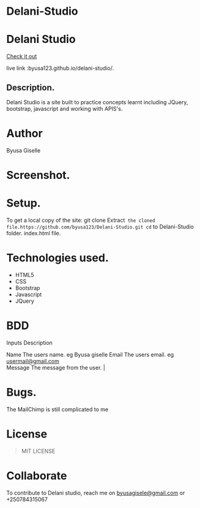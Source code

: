 # Delani-Studio
# Delani Studio

[Check it out](https://kamauvick.github.io/Delani-Studio/)

live link :byusa123.github.io/delani-studio/.
## Description.
Delani Studio is a site built to practice concepts learnt including JQuery, bootstrap, javascript and working with APIS's.

# Author
Byusa Giselle
# Screenshot.

# Setup.
To get a local copy of the site:
git clone 
Extract` the cloned file.https://github.com/byusa123/Delani-Studio.git
cd` to Delani-Studio folder.
 index.html file.
# Technologies used.
* HTML5
* CSS
* Bootstrap
* Javascript
* JQuery
# BDD
 Inputs  Description 
                 
 Name   The users name. eg Byusa giselle
 Email      The users email. eg usermail@gmail.com   
Message     The message from the user.   |
# Bugs.
The MailChimp is still complicated to me
# License
>MIT LICENSE 
# Collaborate
To contribute to Delani studio, reach me on byusagisele@gmail.com or +250784315067
